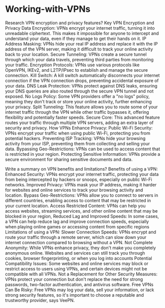 # Working-with-VPNs
Research VPN encryption and privacy features?
Key VPN Encryption and Privacy
Data Encryption:
VPNs encrypt your internet traffic, turning it into unreadable ciphertext. This makes it impossible for anyone to intercept and understand your data, even if they manage to get their hands on it. 
IP Address Masking:
VPNs hide your real IP address and replace it with the IP address of the VPN server, making it difficult to track your online activity back to your location. 
Secure Tunneling:
VPNs create a secure tunnel through which your data travels, preventing third parties from monitoring your traffic. 
Encryption Protocols:
VPNs use various protocols like OpenVPN, IKEv2, and L2TP/IPsec to establish and manage the secure connection. 
Kill Switch:
A kill switch automatically disconnects your internet connection if the VPN connection drops, preventing accidental exposure of your data. 
DNS Leak Protection:
VPNs protect against DNS leaks, ensuring your DNS queries are also routed through the secure VPN tunnel and not exposed. 
No Logs Policy:
Some VPN providers offer a "no logs" policy, meaning they don't track or store your online activity, further enhancing your privacy. 
Split Tunneling:
This feature allows you to route some of your internet traffic through the VPN while other traffic bypasses it, offering flexibility and potentially faster speeds. 
Secure Core:
This advanced feature routes your traffic through multiple VPN servers, adding an extra layer of security and privacy. 
How VPNs Enhance Privacy:
Public Wi-Fi Security:
VPNs encrypt your traffic when using public Wi-Fi, protecting you from potential hackers. 
Preventing ISP Tracking:
VPNs hide your browsing activity from your ISP, preventing them from collecting and selling your data. 
Bypassing Geo-Restrictions:
VPNs can be used to access content that is restricted in your region. 
Protecting Sensitive Information:
VPNs provide a secure environment for sharing sensitive documents and data. 

Write a summary on VPN benefits and limitations?
Benefits of using a VPN:
Enhanced Security:
VPNs encrypt your internet traffic, protecting your data from being intercepted by hackers or snoops, especially on public Wi-Fi networks.
Improved Privacy:
VPNs mask your IP address, making it harder for websites and online services to track your browsing activity and location.
Bypass Geo-Restrictions:
VPNs allow you to connect to servers in different countries, enabling access to content that may be restricted in your current location.
Access Restricted Content:
VPNs can help you access websites, streaming services, and other online content that may be blocked in your region,
Reduced Lag and Improved Speeds:
In some cases, a VPN can help reduce lag and improve connection speeds, especially when playing online games or accessing content from specific regions
Limitations of using a VPN:
Slower Connection Speeds:
VPNs encrypt and route your traffic through a remote server, which can slow down your internet connection compared to browsing without a VPN. 
Not Complete Anonymity:
While VPNs enhance privacy, they don't make you completely anonymous online. Websites and services can still track you through cookies, browser fingerprinting, or when you log into accounts
Potential Compatibility Issues:
Some websites and online services may block or restrict access to users using VPNs, and certain devices might not be compatible with all VPNs. 
Not a Replacement for Other Security Measures:
VPNs protect your connection but don't replace the need for strong passwords, two-factor authentication, and antivirus software. 
Free VPNs Can Be Risky:
Free VPNs may log your data, sell your information, or lack strong security features, so it's important to choose a reputable and trustworthy provider, says VeePN.
